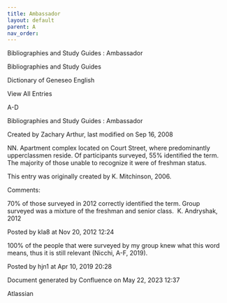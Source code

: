 ```yaml
---
title: Ambassador
layout: default
parent: A
nav_order:
---
```


Bibliographies and Study Guides : Ambassador

Bibliographies and Study Guides

Dictionary of Geneseo English

View All Entries

A-D

Bibliographies and Study Guides : Ambassador

Created by  Zachary Arthur, last modified on Sep 16, 2008

NN. Apartment complex located on Court Street, where predominantly upperclassmen reside. Of participants surveyed, 55% identified the term. The majority of those unable to recognize it were of freshman status. 

This entry was originally created by K. Mitchinson, 2006.

Comments:

70% of those surveyed in 2012 correctly identified the term. Group surveyed was a mixture of the freshman and senior class.  K. Andryshak, 2012

Posted by kla8 at Nov 20, 2012 12:24

100% of the people that were surveyed by my group knew what this word means, thus it is still relevant (Nicchi, A-F, 2019). 

Posted by hjn1 at Apr 10, 2019 20:28

Document generated by Confluence on May 22, 2023 12:37

Atlassian
